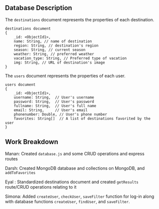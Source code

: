 ## Database Description
The `destinations` document represents the properties of each destination.

```
destinations document
{
    _id: <ObjectId1>,
    name: String, // name of destination
    region: String, // destination's region
    season: String, // current season
    weather: String, // preferred weather
    vacation_type: String, // Preferred type of vacation
    img: String, // URL of destination's image
}
```

The `users` document represents the properties of each user.
```
users document
{
    _id: <ObjectId1>, 
    username: String,  // User's username
    password: String,  // User's password
    fullname: String,  // User's full name
    email: String,     // User's email
    phonenumber: Double, // User's phone number
    favorites: String[]  // A list of destinations favorited by the user
}
```

## Work Breakdown
Manan: Created `database.js` and some CRUD operations and express routes 

Darsh: Created MongoDB database and collections on MongoDB, and `addToFavorites`

Eyal : Standardized destinations document and created `getResults` route/CRUD operations relating to it

Simona: Added `createUser`, `checkUser`, `saveFilter` function for log-in along with database functions `createUser`, `findUser`, and `saveFilter`.
